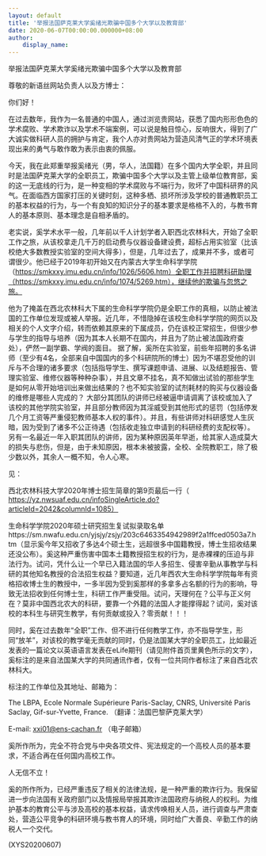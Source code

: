 ```yaml
---
layout: default
title: '举报法国萨克莱大学奚绪光欺骗中国多个大学以及教育部'
date: 2020-06-07T00:00:00.000000+08:00
author:
    display_name: 
---
```


举报法国萨克莱大学奚绪光欺骗中国多个大学以及教育部

尊敬的新语丝网站负责人以及方博士：

你们好！

在过去数年，我作为一名普通的中国人，通过浏览贵网站，获悉了国内形形色色的学术腐败、学术欺诈以及学术不端案例，可以说是触目惊心，反响很大，得到了广大诚实做科研人员的拥护与肯定，我个人亦对贵网站为营造风清气正的学术环境表现出来的勇气与敢作敢为表示由衷的佩服。

今天，我在此郑重举报奚绪光（男，华人，法国籍）在多个国内大学全职，并且同时是法国萨克莱大学的全职员工，欺骗中国多个大学以及主管上级单位教育部，奚的这一无底线的行为，是一种变相的学术腐败与不端行为，败坏了中国科研界的风气。在面临西方国家打压的关键时刻，这种多栖、损坏所涉及学校的普通教职员工的基本权益的行为，与一个有良知的知识分子的基本要求是格格不入的，与教书育人的基本原则、基本理念是自相矛盾的。

老实说，奚学术水平一般，几年前以千人计划学者入职西北农林科大，开始了全职工作之旅，从该校拿走几千万的启动费与仪器设备建设费，超标占用实验室（比该校绝大多数教授实验室的空间大得多），但是，几年过去了，成果并不多，或者可谓很少。他已经于2019年初开始又在内蒙古大学生命科学学院（https://smkxxy.imu.edu.cn/info/1026/5606.htm）全职工作并招聘科研助理（https://smkxxy.imu.edu.cn/info/1074/5269.htm），继续他的欺骗与忽悠之旅。

他为了掩盖在西北农林科大下属的生命科学学院仍是全职工作的真相，以防止被法国的工作单位发现或被人举报。近几年，不惜隐掉在该校生命科学学院的网页以及相关的个人文字介绍，转而依赖其原来的下属成员，仍在该校正常招生，但很少参与学生的指导与培养（因为其本人长期不在国内，并且为了防止被法国政府查处），俨然一副学霸、学阀的面目。 据了解，奚所在实验室，前些年招聘的多名讲师（至少有4名，全部来自中国国内的多个科研院所的博士）因为不堪忍受他的训斥与不合理的诸多要求（包括指导学生、撰写课题申请、进展、以及结题报告、管理实验室、维修仪器等种种杂事），并且文章不挂名，真不知做出试验的那些学生是如何从零开始培训出来做出结果的？也不知实验室的试剂耗材的购买与仪器设备的维修是哪些人完成的？ 大部分其团队的讲师已经被逼申请调离了该校或加入了该校的其他学院实验室，并且部分教师因为其淫威受到其他形式的惩罚（包括停发几个月工资等严重侵犯教师基本人权的事件）。并且，有些讲师对科研感觉人生灰暗，因为受到了诸多不公正待遇（包括收走独立申请到的科研经费的支配权等）。另有一名最近一年入职其团队的讲师，因为某种原因英年早逝，给其家人造成莫大的损失与悲伤，但是，由于未知原因，根本未被披露，全校、全院教职工，除了极少数以外，其余人一概不知，令人心寒。

见：

西北农林科技大学2020年博士招生简章的第9页最后一行（ https://yz.nwsuaf.edu.cn/infoSingleArticle.do?articleId=2042&columnId=1085）

生命科学学院2020年硕士研究招生复试拟录取名单https://sm.nwafu.edu.cn/yjsjy/zsjy/203c6463354942989f2a1ffced0503a7.htm（显示奚今年又招收了多达4个硕士生，远超很多中国籍教授，博士生招收结果还没公布）。奚这种严重伤害中国本土籍教授招生权的行为，是赤裸裸的压迫与非法行为。试问，凭什么让一个早已入籍法国的华人多招生、侵害辛勤从事教学与科研的其他知名教授的合法招生权益？要知道，近几年西农大生命科学学院每年有资格招收博士生的教授中，一多半因为受到奚那样的多拿多占名额的行为的影响，导致无法招收到任何博士生，科研工作严重受阻。试问，天理何在？公平与正义何在？莫非中国西北农大的科研，要靠一个外籍的法国人才能撑得起？试问，奚对该校的本科生与研究生教学，有何贡献或投入？零贡献！！！

同时，奚在过去数年“全职”工作、但不进行任何教学工作，亦不指导学生，形同“放羊”，对该校的教学毫无贡献的同时，仍是法国某大学的全职员工，比如最近发表的一篇论文以英语语言发表在eLife期刊（请见附件首页里黄色所示的文字），奚标注的是来自法国某大学的共同通讯作者，仅有一位共同作者标注了来自西北农林科大。

标注的工作单位及其地址、邮箱为：

The LBPA, Ecole Normale Supérieure Paris-Saclay, CNRS, Université Paris Saclay, Gif-sur-Yvette, France.  （翻译：法国巴黎萨克莱大学）

E-mail: xxi01@ens-cachan.fr （电子邮箱）

奚所作所为，完全不符合党与中央各项文件、宪法规定的一个高校人员的基本要求，不适合再在任何国内高校工作。

人无信不立！

奚的所作所为，已经严重违反了相关的法律法规，是一种严重的欺诈行为。我保留进一步向法国有关政府部门以及情报局举报其欺诈法国政府与纳税人的权利。为维护基本的教育公平与涉及高校的基本权益，请求传唤相关人员，进行调查与严肃查处，营造公平竞争的科研环境与教书育人的环境，同时给广大善良、辛勤工作的纳税人一个交代。

(XYS20200607)

